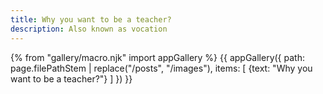 ```yaml
---
title: Why you want to be a teacher?
description: Also known as vocation
---
```

{% from "gallery/macro.njk" import appGallery %}
{{ appGallery({
  path: page.filePathStem | replace("/posts", "/images"),
  items: [
    {text: "Why you want to be a teacher?"}
  ]
}) }}
